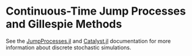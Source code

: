 # Continuous-Time Jump Processes and Gillespie Methods

See the [JumpProcesses.jl](https://docs.sciml.ai/JumpProcesses/stable/tutorials/discrete_stochastic_example/) and
[Catalyst.jl](https://docs.sciml.ai/Catalyst/stable/)
documentation for more information about discrete stochastic simulations.